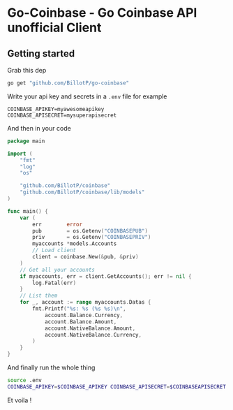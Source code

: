 # Go-Coinbase - Go Coinbase API unofficial Client


## Getting started

Grab this dep 

```bash
go get "github.com/BillotP/go-coinbase"
```

Write your api key and secrets in a `.env` file for example
```env
COINBASE_APIKEY=myawesomeapikey
COINBASE_APISECRET=mysuperapisecret
```

And then in your code 

```go
package main

import (
	"fmt"
	"log"
	"os"

	"github.com/BillotP/coinbase"
	"github.com/BillotP/coinbase/lib/models"
)

func main() {
	var (
		err        error
		pub        = os.Getenv("COINBASEPUB")
		priv       = os.Getenv("COINBASEPRIV")
		myaccounts *models.Accounts
		// Load client
		client = coinbase.New(&pub, &priv)
	)
	// Get all your accounts
	if myaccounts, err = client.GetAccounts(); err != nil {
		log.Fatal(err)
	}
	// List them
	for _, account := range myaccounts.Datas {
		fmt.Printf("%s: %s (%s %s)\n",
			account.Balance.Currency,
			account.Balance.Amount,
			account.NativeBalance.Amount,
			account.NativeBalance.Currency,
		)
	}
}

```

And finally run the whole thing 

```bash
source .env
COINBASE_APIKEY=$COINBASE_APIKEY COINBASE_APISECRET=$COINBASEAPISECRET go run .
```

Et voila !